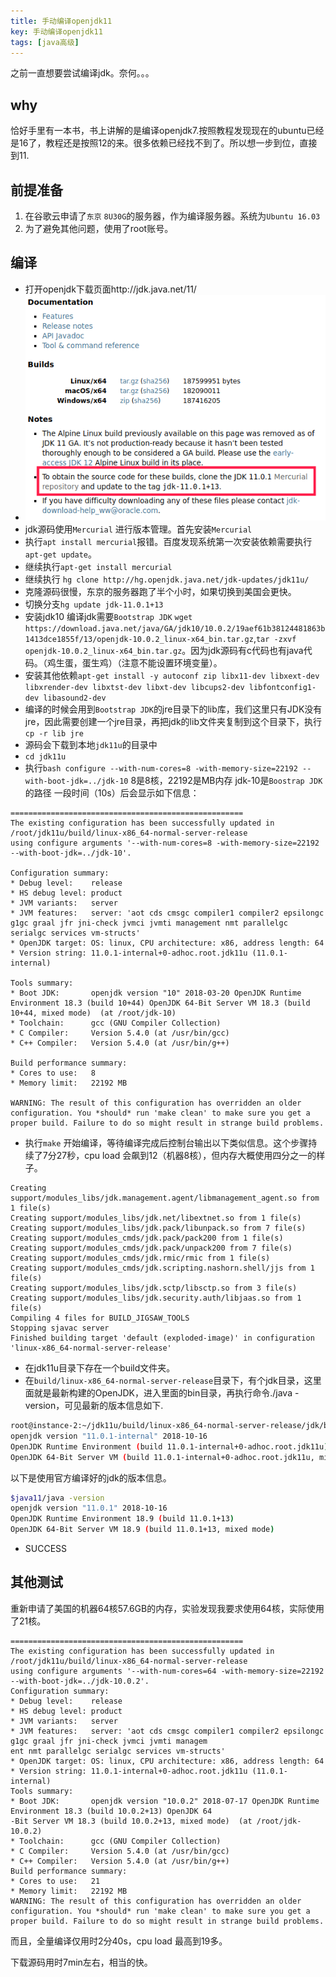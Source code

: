 ```yaml
---
title: 手动编译openjdk11
key: 手动编译openjdk11
tags: [java高级]
---
```


之前一直想要尝试编译jdk。奈何。。。

## why

恰好手里有一本书，书上讲解的是编译openjdk7.按照教程发现现在的ubuntu已经是16了，教程还是按照12的来。很多依赖已经找不到了。所以想一步到位，直接到11.

## 前提准备

1. 在谷歌云申请了`东京` `8U30G`的服务器，作为编译服务器。系统为`Ubuntu 16.03`
2. 为了避免其他问题，使用了root账号。

## 编译

* 打开openjdk下载页面http://jdk.java.net/11/
* ![](/images/openjdk11/openjdk1.png)
* jdk源码使用`Mercurial` 进行版本管理。首先安装`Mercurial`
* 执行`apt install mercurial`报错。百度发现系统第一次安装依赖需要执行`apt-get update`。
* 继续执行`apt-get install mercurial`
* 继续执行 `hg clone http://hg.openjdk.java.net/jdk-updates/jdk11u/`
* 克隆源码很慢，东京的服务器跑了半个小时，如果切换到美国会更快。
* 切换分支`hg update jdk-11.0.1+13`
* 安装jdk10 编译jdk需要`Bootstrap JDK` `wget https://download.java.net/java/GA/jdk10/10.0.2/19aef61b38124481863b1413dce1855f/13/openjdk-10.0.2_linux-x64_bin.tar.gz`,`tar -zxvf openjdk-10.0.2_linux-x64_bin.tar.gz`。因为jdk源码有c代码也有java代码。（鸡生蛋，蛋生鸡）（注意不能设置环境变量）。
* 安装其他依赖`apt-get install -y autoconf zip libx11-dev libxext-dev libxrender-dev libxtst-dev libxt-dev libcups2-dev libfontconfig1-dev libasound2-dev`
* 编译的时候会用到`Bootstrap JDK`的jre目录下的lib库，我们这里只有JDK没有jre，因此需要创建一个jre目录，再把jdk的lib文件夹复制到这个目录下，执行`cp -r lib jre`
* 源码会下载到本地`jdk11u`的目录中
* `cd jdk11u`
* 执行`bash configure --with-num-cores=8 -with-memory-size=22192 --with-boot-jdk=../jdk-10` 8是8核，22192是MB内存 jdk-10是`Boostrap JDK`的路径
 一段时间（10s）后会显示如下信息：


```text
====================================================
The existing configuration has been successfully updated in
/root/jdk11u/build/linux-x86_64-normal-server-release
using configure arguments '--with-num-cores=8 -with-memory-size=22192 --with-boot-jdk=../jdk-10'.

Configuration summary:
* Debug level:    release
* HS debug level: product
* JVM variants:   server
* JVM features:   server: 'aot cds cmsgc compiler1 compiler2 epsilongc g1gc graal jfr jni-check jvmci jvmti management nmt parallelgc serialgc services vm-structs'
* OpenJDK target: OS: linux, CPU architecture: x86, address length: 64
* Version string: 11.0.1-internal+0-adhoc.root.jdk11u (11.0.1-internal)

Tools summary:
* Boot JDK:       openjdk version "10" 2018-03-20 OpenJDK Runtime Environment 18.3 (build 10+44) OpenJDK 64-Bit Server VM 18.3 (build 10+44, mixed mode)  (at /root/jdk-10)
* Toolchain:      gcc (GNU Compiler Collection)
* C Compiler:     Version 5.4.0 (at /usr/bin/gcc)
* C++ Compiler:   Version 5.4.0 (at /usr/bin/g++)

Build performance summary:
* Cores to use:   8
* Memory limit:   22192 MB

WARNING: The result of this configuration has overridden an older
configuration. You *should* run 'make clean' to make sure you get a
proper build. Failure to do so might result in strange build problems.

```


* 执行`make` 开始编译，等待编译完成后控制台输出以下类似信息。这个步骤持续了7分27秒，cpu load 会飙到12（机器8核），但内存大概使用四分之一的样子。


```text
Creating support/modules_libs/jdk.management.agent/libmanagement_agent.so from 1 file(s)
Creating support/modules_libs/jdk.net/libextnet.so from 1 file(s)
Creating support/modules_libs/jdk.pack/libunpack.so from 7 file(s)
Creating support/modules_cmds/jdk.pack/pack200 from 1 file(s)
Creating support/modules_cmds/jdk.pack/unpack200 from 7 file(s)
Creating support/modules_cmds/jdk.rmic/rmic from 1 file(s)
Creating support/modules_cmds/jdk.scripting.nashorn.shell/jjs from 1 file(s)
Creating support/modules_libs/jdk.sctp/libsctp.so from 3 file(s)
Creating support/modules_libs/jdk.security.auth/libjaas.so from 1 file(s)
Compiling 4 files for BUILD_JIGSAW_TOOLS
Stopping sjavac server
Finished building target 'default (exploded-image)' in configuration 'linux-x86_64-normal-server-release'
```

* 在jdk11u目录下存在一个build文件夹。
* 在`build/linux-x86_64-normal-server-release`目录下，有个jdk目录，这里面就是最新构建的OpenJDK，进入里面的bin目录，再执行命令./java -version，可见最新的版本信息如下.

```bash
root@instance-2:~/jdk11u/build/linux-x86_64-normal-server-release/jdk/bin# ./java -version
openjdk version "11.0.1-internal" 2018-10-16
OpenJDK Runtime Environment (build 11.0.1-internal+0-adhoc.root.jdk11u)
OpenJDK 64-Bit Server VM (build 11.0.1-internal+0-adhoc.root.jdk11u, mixed mode)
```

以下是使用官方编译好的jdk的版本信息。
```bash
$java11/java -version
openjdk version "11.0.1" 2018-10-16
OpenJDK Runtime Environment 18.9 (build 11.0.1+13)
OpenJDK 64-Bit Server VM 18.9 (build 11.0.1+13, mixed mode)
```

* SUCCESS

## 其他测试

重新申请了美国的机器64核57.6GB的内存，实验发现我要求使用64核，实际使用了21核。

```text
====================================================
The existing configuration has been successfully updated in
/root/jdk11u/build/linux-x86_64-normal-server-release
using configure arguments '--with-num-cores=64 -with-memory-size=22192 --with-boot-jdk=../jdk-10.0.2'.
Configuration summary:
* Debug level:    release
* HS debug level: product
* JVM variants:   server
* JVM features:   server: 'aot cds cmsgc compiler1 compiler2 epsilongc g1gc graal jfr jni-check jvmci jvmti managem
ent nmt parallelgc serialgc services vm-structs'
* OpenJDK target: OS: linux, CPU architecture: x86, address length: 64
* Version string: 11.0.1-internal+0-adhoc.root.jdk11u (11.0.1-internal)
Tools summary:
* Boot JDK:       openjdk version "10.0.2" 2018-07-17 OpenJDK Runtime Environment 18.3 (build 10.0.2+13) OpenJDK 64
-Bit Server VM 18.3 (build 10.0.2+13, mixed mode)  (at /root/jdk-10.0.2)
* Toolchain:      gcc (GNU Compiler Collection)
* C Compiler:     Version 5.4.0 (at /usr/bin/gcc)
* C++ Compiler:   Version 5.4.0 (at /usr/bin/g++)
Build performance summary:
* Cores to use:   21
* Memory limit:   22192 MB
WARNING: The result of this configuration has overridden an older
configuration. You *should* run 'make clean' to make sure you get a
proper build. Failure to do so might result in strange build problems.
```

而且，全量编译仅用时2分40s，cpu load 最高到19多。

下载源码用时7min左右，相当的快。

